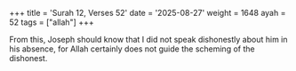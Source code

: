 +++
title = 'Surah 12, Verses 52'
date = '2025-08-27'
weight = 1648
ayah = 52
tags = ["allah"]
+++

From this, Joseph should know that I did not speak dishonestly about him in his absence, for Allah certainly does not guide the scheming of the dishonest.